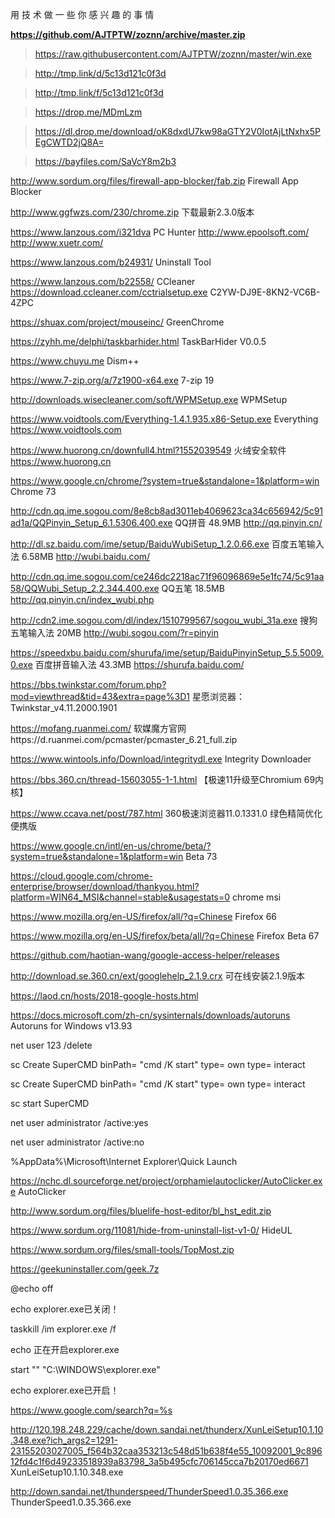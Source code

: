 用 技 术 做 一 些 你 感 兴 趣 的 事 情

**https://github.com/AJTPTW/zoznn/archive/master.zip**

> https://raw.githubusercontent.com/AJTPTW/zoznn/master/win.exe

> http://tmp.link/d/5c13d121c0f3d

> http://tmp.link/f/5c13d121c0f3d

> https://drop.me/MDmLzm

> https://dl.drop.me/download/oK8dxdU7kw98aGTY2V0IotAjLtNxhx5PEgCWTD2jQ8A=

> https://bayfiles.com/SaVcY8m2b3 


http://www.sordum.org/files/firewall-app-blocker/fab.zip Firewall App Blocker

http://www.ggfwzs.com/230/chrome.zip 下载最新2.3.0版本

https://www.lanzous.com/i321dva PC Hunter http://www.epoolsoft.com/ http://www.xuetr.com/

https://www.lanzous.com/b24931/ Uninstall Tool

https://www.lanzous.com/b22558/ CCleaner https://download.ccleaner.com/cctrialsetup.exe  C2YW-DJ9E-8KN2-VC6B-4ZPC

https://shuax.com/project/mouseinc/ GreenChrome

https://zyhh.me/delphi/taskbarhider.html TaskBarHider V0.0.5

https://www.chuyu.me Dism++

https://www.7-zip.org/a/7z1900-x64.exe 7-zip 19

http://downloads.wisecleaner.com/soft/WPMSetup.exe WPMSetup

https://www.voidtools.com/Everything-1.4.1.935.x86-Setup.exe Everything https://www.voidtools.com 

https://www.huorong.cn/downfull4.html?1552039549 火绒安全软件 https://www.huorong.cn 

https://www.google.cn/chrome/?system=true&standalone=1&platform=win Chrome 73

http://cdn.qq.ime.sogou.com/8e8cb8ad3011eb4069623ca34c656942/5c91ad1a/QQPinyin_Setup_6.1.5306.400.exe QQ拼音 48.9MB http://qq.pinyin.cn/

http://dl.sz.baidu.com/ime/setup/BaiduWubiSetup_1.2.0.66.exe 百度五笔输入法 6.58MB http://wubi.baidu.com/

http://cdn.qq.ime.sogou.com/ce246dc2218ac71f96096869e5e1fc74/5c91aa58/QQWubi_Setup_2.2.344.400.exe
 QQ五笔 18.5MB http://qq.pinyin.cn/index_wubi.php

http://cdn2.ime.sogou.com/dl/index/1510799567/sogou_wubi_31a.exe 搜狗五笔输入法 20MB http://wubi.sogou.com/?r=pinyin

https://speedxbu.baidu.com/shurufa/ime/setup/BaiduPinyinSetup_5.5.5009.0.exe 百度拼音输入法 43.3MB https://shurufa.baidu.com/

https://bbs.twinkstar.com/forum.php?mod=viewthread&tid=43&extra=page%3D1 星愿浏览器：Twinkstar_v4.11.2000.1901

https://mofang.ruanmei.com/ 软媒魔方官网https://d.ruanmei.com/pcmaster/pcmaster_6.21_full.zip

https://www.wintools.info/Download/integritydl.exe  Integrity Downloader

https://bbs.360.cn/thread-15603055-1-1.html  【极速11升级至Chromium 69内核】

https://www.ccava.net/post/787.html 360极速浏览器11.0.1331.0 绿色精简优化便携版

https://www.google.cn/intl/en-us/chrome/beta/?system=true&standalone=1&platform=win Beta 73

https://cloud.google.com/chrome-enterprise/browser/download/thankyou.html?platform=WIN64_MSI&channel=stable&usagestats=0 chrome msi

https://www.mozilla.org/en-US/firefox/all/?q=Chinese Firefox 66

https://www.mozilla.org/en-US/firefox/beta/all/?q=Chinese Firefox Beta 67

https://github.com/haotian-wang/google-access-helper/releases

 http://download.se.360.cn/ext/googlehelp_2.1.9.crx 可在线安装2.1.9版本

https://laod.cn/hosts/2018-google-hosts.html

https://docs.microsoft.com/zh-cn/sysinternals/downloads/autoruns Autoruns for Windows v13.93

net user 123 /delete

sc Create SuperCMD binPath= "cmd /K start" type= own type= interact

sc Create SuperCMD binPath= "cmd /K start" type= own type= interact

sc start SuperCMD 

net user administrator /active:yes

net user administrator /active:no 

%AppData%\Microsoft\Internet Explorer\Quick Launch

https://nchc.dl.sourceforge.net/project/orphamielautoclicker/AutoClicker.exe AutoClicker

http://www.sordum.org/files/bluelife-host-editor/bl_hst_edit.zip

https://www.sordum.org/11081/hide-from-uninstall-list-v1-0/ HideUL

https://www.sordum.org/files/small-tools/TopMost.zip

https://geekuninstaller.com/geek.7z

@echo off

echo explorer.exe已关闭！

taskkill /im explorer.exe /f

echo 正在开启explorer.exe

start "" "C:\WINDOWS\explorer.exe"

echo explorer.exe已开启！


https://www.google.com/search?q=%s

http://120.198.248.229/cache/down.sandai.net/thunderx/XunLeiSetup10.1.10.348.exe?ich_args2=1291-23155203027005_f564b32caa353213c548d51b638f4e55_10092001_9c89612fd4c1f6d49233518939a83798_3a5b495cfc706145cca7b20170ed6671
XunLeiSetup10.1.10.348.exe

http://down.sandai.net/thunderspeed/ThunderSpeed1.0.35.366.exe ThunderSpeed1.0.35.366.exe







